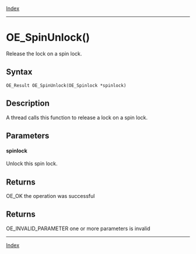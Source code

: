 [Index](index.md)

---
# OE_SpinUnlock()

Release the lock on a spin lock.

## Syntax

    OE_Result OE_SpinUnlock(OE_Spinlock *spinlock)
## Description 

A thread calls this function to release a lock on a spin lock.



## Parameters

#### spinlock

Unlock this spin lock.

## Returns

OE_OK the operation was successful

## Returns

OE_INVALID_PARAMETER one or more parameters is invalid

---
[Index](index.md)

